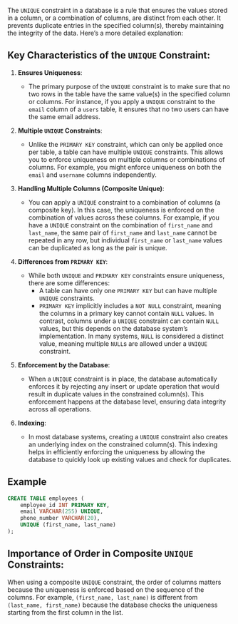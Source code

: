 The `UNIQUE` constraint in a database is a rule that ensures the values stored in a column, or a combination of columns, are distinct from each other. It prevents duplicate entries in the specified column(s), thereby maintaining the integrity of the data. Here’s a more detailed explanation:

## Key Characteristics of the `UNIQUE` Constraint:

1. **Ensures Uniqueness**:
    - The primary purpose of the `UNIQUE` constraint is to make sure that no two rows in the table have the same value(s) in the specified column or columns. For instance, if you apply a `UNIQUE` constraint to the `email` column of a `users` table, it ensures that no two users can have the same email address.

2. **Multiple `UNIQUE` Constraints**:
    - Unlike the `PRIMARY KEY` constraint, which can only be applied once per table, a table can have multiple `UNIQUE` constraints. This allows you to enforce uniqueness on multiple columns or combinations of columns. For example, you might enforce uniqueness on both the `email` and `username` columns independently.

3. **Handling Multiple Columns (Composite Unique)**:
    - You can apply a `UNIQUE` constraint to a combination of columns (a composite key). In this case, the uniqueness is enforced on the combination of values across these columns. For example, if you have a `UNIQUE` constraint on the combination of `first_name` and `last_name`, the same pair of `first_name` and `last_name` cannot be repeated in any row, but individual `first_name` or `last_name` values can be duplicated as long as the pair is unique.

4. **Differences from `PRIMARY KEY`**:
    - While both `UNIQUE` and `PRIMARY KEY` constraints ensure uniqueness, there are some differences:
        - A table can have only one `PRIMARY KEY` but can have multiple `UNIQUE` constraints.
        - `PRIMARY KEY` implicitly includes a `NOT NULL` constraint, meaning the columns in a primary key cannot contain `NULL` values. In contrast, columns under a `UNIQUE` constraint can contain `NULL` values, but this depends on the database system’s implementation. In many systems, `NULL` is considered a distinct value, meaning multiple `NULL`s are allowed under a `UNIQUE` constraint.

5. **Enforcement by the Database**:
    - When a `UNIQUE` constraint is in place, the database automatically enforces it by rejecting any insert or update operation that would result in duplicate values in the constrained column(s). This enforcement happens at the database level, ensuring data integrity across all operations.

6. **Indexing**:
    - In most database systems, creating a `UNIQUE` constraint also creates an underlying index on the constrained column(s). This indexing helps in efficiently enforcing the uniqueness by allowing the database to quickly look up existing values and check for duplicates.

## Example
```sql
CREATE TABLE employees (
    employee_id INT PRIMARY KEY,
    email VARCHAR(255) UNIQUE,
    phone_number VARCHAR(20),
    UNIQUE (first_name, last_name)
);
```

## Importance of Order in Composite `UNIQUE` Constraints:

When using a composite `UNIQUE` constraint, the order of columns matters because the uniqueness is enforced based on the sequence of the columns. For example, `(first_name, last_name)` is different from `(last_name, first_name)` because the database checks the uniqueness starting from the first column in the list.